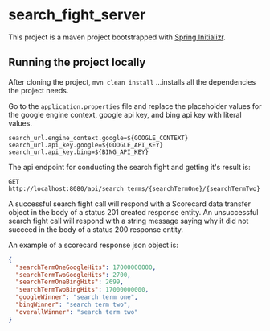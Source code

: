 # search_fight_server

This project is a maven project bootstrapped with [Spring Initializr](https://github.com/spring-io/initializr/).

## Running the project locally

After cloning the project, `mvn clean install` ...installs all the dependencies 
the project needs.

Go to the `application.properties` file and replace the placeholder values for 
the google engine context, google api key, and bing api key with literal values. 

```
search_url.engine_context.google=${GOOGLE_CONTEXT}
search_url.api_key.google=${GOOGLE_API_KEY}
search_url.api_key.bing=${BING_API_KEY}
```

The api endpoint for conducting the search fight and getting it's result is:

`GET http://localhost:8080/api/search_terms/{searchTermOne}/{searchTermTwo}`

A successful search fight call will respond with a Scorecard data transfer object
in the body of a status 201 created response entity. An unsuccessful search fight 
call will respond with a string message saying why it did not succeed in the body 
of a status 200 response entity.

An example of a scorecard response json object is:

```json
{
  "searchTermOneGoogleHits": 17000000000,
  "searchTermTwoGoogleHits": 2700,
  "searchTermOneBingHits": 2699,
  "searchTermTwoBingHits": 17000000000,
  "googleWinner": "search term one",
  "bingWinner": "search term two",
  "overallWinner": "search term two"
}
```
